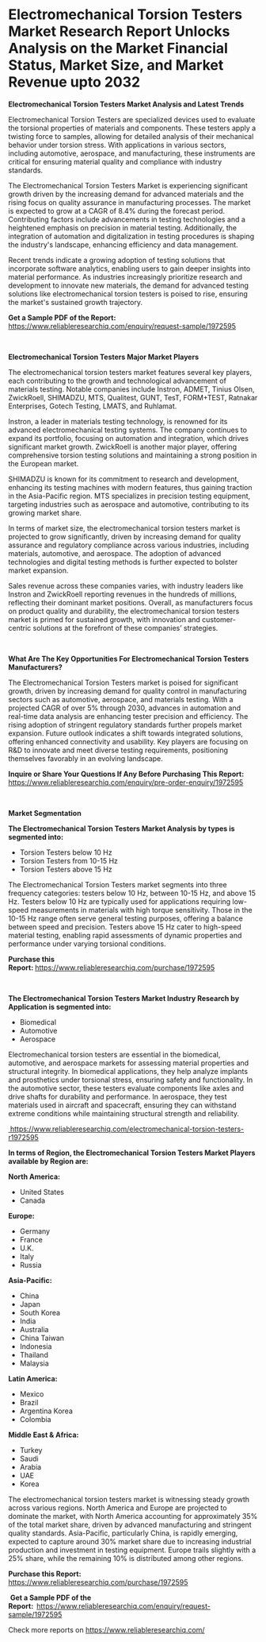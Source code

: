 <p><h1>Electromechanical Torsion Testers Market Research Report Unlocks Analysis on the Market Financial Status, Market Size, and Market Revenue upto 2032</h1></p><p><strong>Electromechanical Torsion Testers Market Analysis and Latest Trends</strong></p>
<p><p>Electromechanical Torsion Testers are specialized devices used to evaluate the torsional properties of materials and components. These testers apply a twisting force to samples, allowing for detailed analysis of their mechanical behavior under torsion stress. With applications in various sectors, including automotive, aerospace, and manufacturing, these instruments are critical for ensuring material quality and compliance with industry standards.</p><p>The Electromechanical Torsion Testers Market is experiencing significant growth driven by the increasing demand for advanced materials and the rising focus on quality assurance in manufacturing processes. The market is expected to grow at a CAGR of 8.4% during the forecast period. Contributing factors include advancements in testing technologies and a heightened emphasis on precision in material testing. Additionally, the integration of automation and digitalization in testing procedures is shaping the industry's landscape, enhancing efficiency and data management.</p><p>Recent trends indicate a growing adoption of testing solutions that incorporate software analytics, enabling users to gain deeper insights into material performance. As industries increasingly prioritize research and development to innovate new materials, the demand for advanced testing solutions like electromechanical torsion testers is poised to rise, ensuring the market's sustained growth trajectory.</p></p>
<p><strong>Get a Sample PDF of the Report:&nbsp;</strong> <a href="https://www.reliableresearchiq.com/enquiry/request-sample/1972595?utm_campaign=2446&utm_medium=2&utm_source=Github&utm_content=ia&utm_term=02032025&utm_id=electromechanical-torsion-testers">https://www.reliableresearchiq.com/enquiry/request-sample/1972595</a></p>
<p>&nbsp;</p>
<p><strong>Electromechanical Torsion Testers Major Market Players</strong></p>
<p><p>The electromechanical torsion testers market features several key players, each contributing to the growth and technological advancement of materials testing. Notable companies include Instron, ADMET, Tinius Olsen, ZwickRoell, SHIMADZU, MTS, Qualitest, GUNT, TesT, FORM+TEST, Ratnakar Enterprises, Gotech Testing, LMATS, and Ruhlamat.</p><p>Instron, a leader in materials testing technology, is renowned for its advanced electromechanical testing systems. The company continues to expand its portfolio, focusing on automation and integration, which drives significant market growth. ZwickRoell is another major player, offering comprehensive torsion testing solutions and maintaining a strong position in the European market.</p><p>SHIMADZU is known for its commitment to research and development, enhancing its testing machines with modern features, thus gaining traction in the Asia-Pacific region. MTS specializes in precision testing equipment, targeting industries such as aerospace and automotive, contributing to its growing market share.</p><p>In terms of market size, the electromechanical torsion testers market is projected to grow significantly, driven by increasing demand for quality assurance and regulatory compliance across various industries, including materials, automotive, and aerospace. The adoption of advanced technologies and digital testing methods is further expected to bolster market expansion.</p><p>Sales revenue across these companies varies, with industry leaders like Instron and ZwickRoell reporting revenues in the hundreds of millions, reflecting their dominant market positions. Overall, as manufacturers focus on product quality and durability, the electromechanical torsion testers market is primed for sustained growth, with innovation and customer-centric solutions at the forefront of these companies’ strategies.</p></p>
<p>&nbsp;</p>
<p><strong>What Are The Key Opportunities For Electromechanical Torsion Testers Manufacturers?</strong></p>
<p><p>The Electromechanical Torsion Testers market is poised for significant growth, driven by increasing demand for quality control in manufacturing sectors such as automotive, aerospace, and materials testing. With a projected CAGR of over 5% through 2030, advances in automation and real-time data analysis are enhancing tester precision and efficiency. The rising adoption of stringent regulatory standards further propels market expansion. Future outlook indicates a shift towards integrated solutions, offering enhanced connectivity and usability. Key players are focusing on R&D to innovate and meet diverse testing requirements, positioning themselves favorably in an evolving landscape.</p></p>
<p><strong>Inquire or Share Your Questions If Any Before Purchasing This Report:</strong> <a href="https://www.reliableresearchiq.com/enquiry/pre-order-enquiry/1972595?utm_campaign=2446&utm_medium=2&utm_source=Github&utm_content=ia&utm_term=02032025&utm_id=electromechanical-torsion-testers">https://www.reliableresearchiq.com/enquiry/pre-order-enquiry/1972595</a></p>
<p>&nbsp;</p>
<p><strong>Market Segmentation</strong></p>
<p><strong>The Electromechanical Torsion Testers Market Analysis by types is segmented into:</strong></p>
<p><ul><li>Torsion Testers below 10 Hz</li><li>Torsion Testers from 10-15 Hz</li><li>Torsion Testers above 15 Hz</li></ul></p>
<p><p>The Electromechanical Torsion Testers market segments into three frequency categories: testers below 10 Hz, between 10-15 Hz, and above 15 Hz. Testers below 10 Hz are typically used for applications requiring low-speed measurements in materials with high torque sensitivity. Those in the 10-15 Hz range often serve general testing purposes, offering a balance between speed and precision. Testers above 15 Hz cater to high-speed material testing, enabling rapid assessments of dynamic properties and performance under varying torsional conditions.</p></p>
<p><strong>Purchase this Report:&nbsp;</strong><a href="https://www.reliableresearchiq.com/purchase/1972595?utm_campaign=2446&utm_medium=2&utm_source=Github&utm_content=ia&utm_term=02032025&utm_id=electromechanical-torsion-testers">https://www.reliableresearchiq.com/purchase/1972595</a></p>
<p>&nbsp;</p>
<p><strong>The Electromechanical Torsion Testers Market Industry Research by Application is segmented into:</strong></p>
<p><ul><li>Biomedical</li><li>Automotive</li><li>Aerospace</li></ul></p>
<p><p>Electromechanical torsion testers are essential in the biomedical, automotive, and aerospace markets for assessing material properties and structural integrity. In biomedical applications, they help analyze implants and prosthetics under torsional stress, ensuring safety and functionality. In the automotive sector, these testers evaluate components like axles and drive shafts for durability and performance. In aerospace, they test materials used in aircraft and spacecraft, ensuring they can withstand extreme conditions while maintaining structural strength and reliability.</p></p>
<p><a href="https://www.reliableresearchiq.com/electromechanical-torsion-testers-r1972595?utm_campaign=2446&utm_medium=2&utm_source=Github&utm_content=ia&utm_term=02032025&utm_id=electromechanical-torsion-testers">&nbsp;https://www.reliableresearchiq.com/electromechanical-torsion-testers-r1972595</a></p>
<p><strong>In terms of Region, the Electromechanical Torsion Testers Market Players available by Region are:</strong></p>
<p>
    <p> <strong> North America: </strong>
        <ul>
            <li>United States</li>
            <li>Canada</li>
        </ul>
        </p> 
    <p> <strong> Europe: </strong>
        <ul>
            <li>Germany</li>
            <li>France</li>
            <li>U.K.</li>
            <li>Italy</li>
            <li>Russia</li>
        </ul>
        </p> 
    <p> <strong> Asia-Pacific: </strong>
        <ul>
            <li>China</li>
            <li>Japan</li>
            <li>South Korea</li>
            <li>India</li>
            <li>Australia</li>
            <li>China Taiwan</li>
            <li>Indonesia</li>
            <li>Thailand</li>
            <li>Malaysia</li>
        </ul>
        </p> 
    <p> <strong> Latin America: </strong>
        <ul>
            <li>Mexico</li>
            <li>Brazil</li>
            <li>Argentina Korea</li>
            <li>Colombia</li>
        </ul>
        </p> 
    <p> <strong> Middle East & Africa: </strong>
        <ul>
            <li>Turkey</li>
            <li>Saudi</li>
            <li>Arabia</li>
            <li>UAE</li>
            <li>Korea</li>
        </ul>
    </p>
    </p>
<p><p>The electromechanical torsion testers market is witnessing steady growth across various regions. North America and Europe are projected to dominate the market, with North America accounting for approximately 35% of the total market share, driven by advanced manufacturing and stringent quality standards. Asia-Pacific, particularly China, is rapidly emerging, expected to capture around 30% market share due to increasing industrial production and investment in testing equipment. Europe trails slightly with a 25% share, while the remaining 10% is distributed among other regions.</p></p>
<p><strong>Purchase this Report: </strong><a href="https://www.reliableresearchiq.com/purchase/1972595?utm_campaign=2446&utm_medium=2&utm_source=Github&utm_content=ia&utm_term=02032025&utm_id=electromechanical-torsion-testers">https://www.reliableresearchiq.com/purchase/1972595</a></p>
<p>&nbsp;<strong>Get a Sample PDF of the Report:&nbsp;&nbsp;</strong><a href="https://www.reliableresearchiq.com/enquiry/request-sample/1972595?utm_campaign=2446&utm_medium=2&utm_source=Github&utm_content=ia&utm_term=02032025&utm_id=electromechanical-torsion-testers">https://www.reliableresearchiq.com/enquiry/request-sample/1972595</a></p>
<p><strong></strong></p>
<p>Check more reports on <a href="https://www.reliableresearchiq.com/?utm_campaign=2446&utm_medium=2&utm_source=Github&utm_content=ia&utm_term=02032025&utm_id=electromechanical-torsion-testers">https://www.reliableresearchiq.com/</a></p>